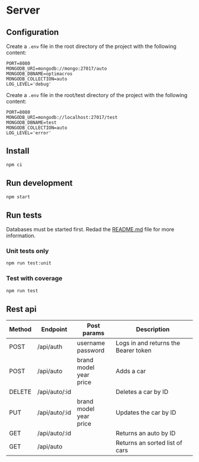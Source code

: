 # Server

## Configuration
Create a `.env` file in the root directory of the project with the following content:
```env
PORT=8080
MONGODB_URI=mongodb://mongo:27017/auto
MONGODB_DBNAME=optimacros
MONGODB_COLLECTION=auto
LOG_LEVEL='debug'
```

Create a `.env` file in the root/test directory of the project with the following content:
```env
PORT=8080
MONGODB_URI=mongodb://localhost:27017/test
MONGODB_DBNAME=test
MONGODB_COLLECTION=auto
LOG_LEVEL='error'
```

## Install
```bash
npm ci
```

## Run development
```bash
npm start
```

## Run tests
Databases must be started first. Redad the [README.md](../README.md) file for more information.

### Unit tests only
```bash
npm run test:unit
```

### Test with coverage
```bash
npm run test
```

## Rest api
| Method | Endpoint      | Post params                     | Description                          |
|--------|---------------|---------------------------------|--------------------------------------|
| POST   | /api/auth     | username<br>password            | Logs in and returns the Bearer token |
| POST   | /api/auto     | brand<br>model<br>year<br>price | Adds a car                           |
| DELETE | /api/auto/:id |                                 | Deletes a car by ID                  |
| PUT    | /api/auto/:id | brand<br>model<br>year<br>price | Updates the car by ID                |
| GET    | /api/auto/:id |                                 | Returns an auto by ID                |
| GET    | /api/auto     |                                 | Returns an sorted list of cars       |
